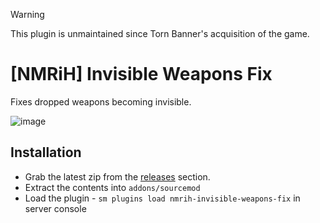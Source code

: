 > [!WARNING]
> This plugin is unmaintained since Torn Banner's acquisition of the game.

# [NMRiH] Invisible Weapons Fix

Fixes dropped weapons becoming invisible.

![image](https://user-images.githubusercontent.com/11559683/131233399-5370cdf6-cf65-4357-a401-3bdd0147ecfd.png)

## Installation
- Grab the latest zip from the [releases](https://github.com/dysphie/nmrih-invisible-weapons-fix/releases) section.
- Extract the contents into `addons/sourcemod`
- Load the plugin - `sm plugins load nmrih-invisible-weapons-fix` in server console
